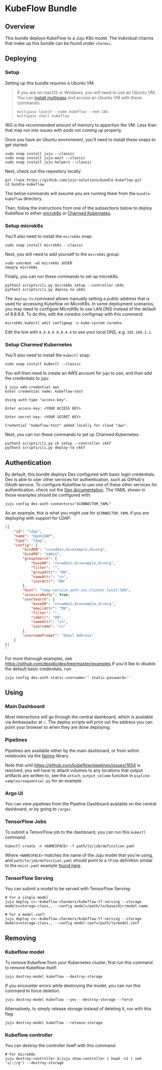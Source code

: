 # KubeFlow Bundle

## Overview

This bundle deploys KubeFlow to a Juju K8s model. The individual charms that
make up this bundle can be found under `charms/`.


## Deploying

### Setup

Setting up this bundle requires a Ubuntu VM.

> If you are on macOS or Windows, you will need to use an Ubuntu VM. You
> can [install multipass][multipass] and access an Ubuntu VM with these
> commands:
>
> ```
> multipass launch --name kubeflow --mem 16G
> multipass shell kubeflow
> ```

16G is the recommended amount of memory to apportion the VM. Less than that
may run into issues with pods not coming up properly.

[multipass]: https://github.com/CanonicalLtd/multipass/releases

Once you have an Ubuntu environment, you'll need to install these snaps
to get started:

    sudo snap install juju --classic
    sudo snap install juju-wait --classic
    sudo snap install juju-helpers --classic

Next, check out this repository locally:

    git clone https://github.com/juju-solutions/bundle-kubeflow.git
    cd bundle-kubeflow

The below commands will assume you are running them from the `bundle-kubeflow`
directory.

Then, follow the instructions from one of the subsections below to deploy
Kubeflow to either [microk8s](#setup-microk8s) or
[Charmed Kubernetes](#setup-charmed-kubernetes).

### Setup microk8s

You'll also need to install the `microk8s` snap:

    sudo snap install microk8s --classic

Next, you will need to add yourself to the `microk8s` group:

    sudo usermod -aG microk8s $USER
    newgrp microk8s

Finally, you can run these commands to set up microk8s:

    python3 scripts/cli.py microk8s setup --controller uk8s
    python3 scripts/cli.py deploy-to uk8s

The `deploy-to` command allows manually setting a public address that
is used for accessing Kubeflow on MicroK8s. In some deployment scenarios,
you may need to configure MicroK8s to use LAN DNS instead of the default
of 8.8.8.8. To do this, edit the coredns configmap with this command:

    microk8s.kubectl edit configmap -n kube-system coredns

Edit the line with `8.8.8.8 8.8.4.4` to use your local DNS, e.g.
`192.168.1.1`.


### Setup Charmed Kubernetes

You'll also need to install the `kubectl` snap:

    sudo snap install kubectl --classic

You will then need to create an AWS account for juju to use, and then
add the credentials to juju:

    $ juju add-credential aws
    Enter credential name: kubeflow-test

    Using auth-type "access-key".

    Enter access-key: <YOUR ACCESS KEY>

    Enter secret-key: <YOUR SECRET KEY>

    Credential "kubeflow-test" added locally for cloud "aws".

Next, you can run these commands to set up Charmed Kubernetes:

    python3 scripts/cli.py ck setup --controller ckkf
    python3 scripts/cli.py deploy-to ckkf

## Authentication

By default, this bundle deploys Dex configured with basic login credentials.
Dex is able to user other services for authentication, such as GitHub's OAuth
service. To configure Kubeflow to use one of these other services for
authentication, check out the [Dex documentation][dex-docs]. The YAML shown in
those examples should be configured with:

    juju config dex-auth connectors="$CONNECTOR_YAML"

[dex-docs]: https://github.com/dexidp/dex/tree/master/Documentation/connectors

As an example, this is what you might use for `$CONNECTOR_YAML` if you are
deploying with support for LDAP:

```json
[{
    "id": "ldap",
    "name": "OpenLDAP",
    "type": "ldap",
    "config": {
        "bindDN": "cn=admin,dc=example,dc=org",
        "bindPW": "admin",
        "groupSearch": {
            "baseDN": "cn=admin,dc=example,dc=org",
            "filter": "",
            "groupAttr": "DN",
            "nameAttr": "cn",
            "userAttr": "DN"
        },
        "host": "ldap-service.auth.svc.cluster.local:389",
        "insecureNoSSL": true,
        "userSearch": {
            "baseDN": "cn=admin,dc=example,dc=org",
            "emailAttr": "DN",
            "filter": "",
            "idAttr": "DN",
            "nameAttr": "cn",
            "username": "cn"
        },
        "usernamePrompt": "Email Address"
    }
}]
'
```

For more thorough examples, see https://github.com/dexidp/dex/tree/master/examples
If you'd like to disable the default basic credentials, run:

    juju config dex-auth static-username='' static-password=''

## Using

### Main Dashboard

Most interactions will go through the central dashboard, which is available via
Ambassador at `/`. The deploy scripts will print out the address you can point
your browser to when they are done deploying.

### Pipelines

Pipelines are available either by the main dashboard, or from within notebooks
via the [fairing](https://github.com/kubeflow/fairing) library.

Note that until https://github.com/kubeflow/pipelines/issues/1654 is resolved,
you will have to attach volumes to any locations that output artifacts are
written to, see the `attach_output_volume` function in
`pipline-samples/sequential.py` for an example.

### Argo UI

You can view pipelines from the Pipeline Dashboard available on the central
dashboard, or by going to `/argo/`.

### TensorFlow Jobs

To submit a TensorFlow job to the dashboard, you can run this `kubectl`
command:

    kubectl create -n <NAMESPACE> -f path/to/job/definition.yaml

Where `<NAMESPACE>` matches the name of the Juju model that you're using,
and `path/to/job/definition.yaml` should point to a `TFJob` definition
similar to the `mnist.yaml` example [found here][mnist-example].

[mnist-example]: charms/tf-job-operator/files/mnist.yaml

### TensorFlow Serving

You can submit a model to be served with TensorFlow Serving:

    # For a single model
    juju deploy cs:~kubeflow-charmers/kubeflow-tf-serving --storage models=storage-class,, --config model=/path/to/base/dir/model-name

    # For a model.conf:
    juju deploy cs:~kubeflow-charmers/kubeflow-tf-serving --storage models=storage-class,, --config model-conf=/path/to/model.conf


## Removing

### Kubeflow model

To remove Kubeflow from your Kubernetes cluster, first run this command to
remove Kubeflow itself:

    juju destroy-model kubeflow --destroy-storage

If you encounter errors while destroying the model, you can run this command
to force deletion:

    juju destroy-model kubeflow --yes --destroy-storage --force

Alternatively, to simply release storage instead of deleting it, run with this
flag:

    juju destroy-model kubeflow --release-storage

### Kubeflow controller

You can destroy the controller itself with this command:

    # For microk8s
    juju destroy-controller $(juju show-controller | head -n1 | sed 's/://g') --destroy-storage

